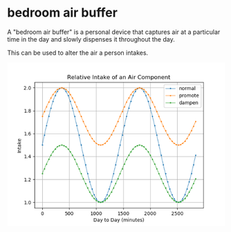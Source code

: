 # bedroom air buffer
A "bedroom air buffer" is a personal device that captures air at a particular time in the day and slowly dispenses it throughout the day.

This can be used to alter the air a person intakes.

![altering breathing air](./imgs/Figure_1.png)
